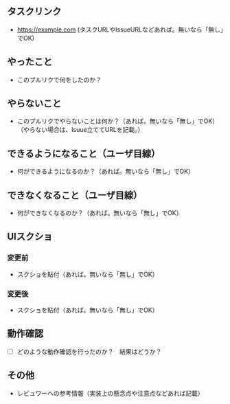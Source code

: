 ## タスクリンク

* https://example.com (タスクURLやIssueURLなどあれば。無いなら「無し」でOK)

## やったこと

* このプルリクで何をしたのか？

## やらないこと

* このプルリクでやらないことは何か？（あれば。無いなら「無し」でOK）（やらない場合は、Isuue立ててURLを記載。）

## できるようになること（ユーザ目線）

* 何ができるようになるのか？（あれば。無いなら「無し」でOK）

## できなくなること（ユーザ目線）

* 何ができなくなるのか？（あれば。無いなら「無し」でOK）

## UIスクショ

### 変更前

 * スクショを貼付（あれば。無いなら「無し」でOK）

### 変更後

* スクショを貼付（あれば。無いなら「無し」でOK）

## 動作確認

- [ ] どのような動作確認を行ったのか？　結果はどうか？

## その他

* レビュワーへの参考情報（実装上の懸念点や注意点などあれば記載）
